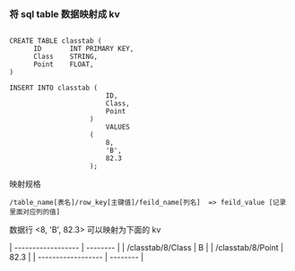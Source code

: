 ### 将 sql table 数据映射成 kv

```

CREATE TABLE classtab (
      ID       INT PRIMARY KEY,
      Class    STRING,
      Point    FLOAT,
)

INSERT INTO classtab (
                        ID,
                        Class,
                        Point
                    )
                        VALUES
                    (
                        8,
                        'B',
                        82.3
                    );
```

映射规格
```
/table_name[表名]/row_key[主键值]/feild_name[列名]  => feild_value [记录里面对应列的值]
```

数据行 <8, 'B', 82.3> 可以映射为下面的 kv

| ------------------ | -------- |
|  /classtab/8/Class |    B     |
|  /classtab/8/Point |    82.3  |
| ------------------ | -------- |

